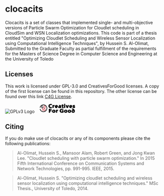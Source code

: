 clocacits
=========

Clocacits is a set of classes that implemented single- and multi-objective versions of Particle Swarm Optimization for Cloudlet scheduling in CloudSim and WSN Localization optimizations. This code is part of a thesis entitled "Optimizing Cloudlet Scheduling and Wireless Sensor Localization using Computational Intelligence Techniques", by Hussein S. Al-Olimat, Submitted to the Graduate Faculty as partial fulfillment of the requirements for the Masters of Science Degree in Computer Science and Engineering at the University of Toledo

## Licenses ##

This work is licensed under GPL-3.0 and CreativesForGood licenses. A copy of the first license can be found in this repository. The other license can be found over this link [C4G License](https://github.com/halolimat/CreativesForGoodLicense).

<p float="left">
  <img src="https://upload.wikimedia.org/wikipedia/commons/9/93/GPLv3_Logo.svg" alt="GPLv3 Logo" width="60" />
  <img src="https://github.com/halolimat/CreativesForGoodLicense/raw/master/CreativesForGoodLogo2.png" alt="CreativesForGood Logo" width="120" style="margin-left: 10px;" /> 
</p>

## Citing ##

If you do make use of clocacits or any of its components please cite the following publications:

> Al-Olimat, Hussein S., Mansoor Alam, Robert Green, and Jong Kwan Lee. "Cloudlet scheduling with particle swarm optimization." In 2015 Fifth International Conference on Communication Systems and Network Technologies, pp. 991-995. IEEE, 2015.

> Al-Olimat, Hussein S. "Optimizing cloudlet scheduling and wireless sensor localization using computational intelligence techniques." MSc Thesis., University of Toledo, 2014.
